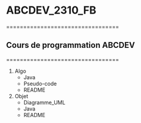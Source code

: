 # ABCDEV_2310_FB
=================================
## Cours de programmation ABCDEV
=================================
1. Algo
    * Java
    * Pseudo-code
    * README
2. Objet
    * Diagramme_UML
    * Java
    * README